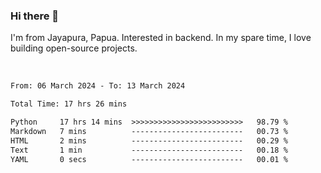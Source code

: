 ### Hi there 👋

I'm from Jayapura, Papua. Interested in backend. In my spare time, I love building open-source projects.

<br>

 
 <!--START_SECTION:waka-->

```txt
From: 06 March 2024 - To: 13 March 2024

Total Time: 17 hrs 26 mins

Python     17 hrs 14 mins  >>>>>>>>>>>>>>>>>>>>>>>>>   98.79 %
Markdown   7 mins          -------------------------   00.73 %
HTML       2 mins          -------------------------   00.29 %
Text       1 min           -------------------------   00.18 %
YAML       0 secs          -------------------------   00.01 %
```

<!--END_SECTION:waka-->

